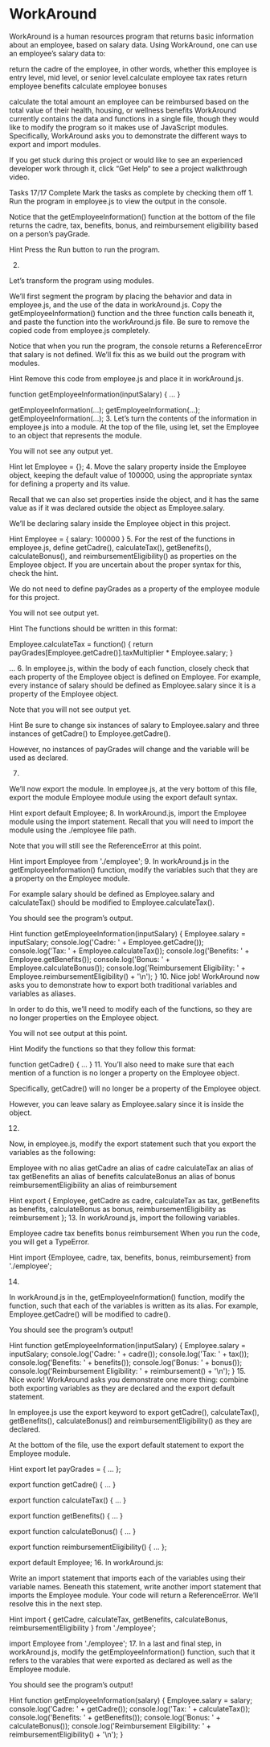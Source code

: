 # WorkAround

WorkAround is a human resources program that returns basic information about an employee, based on salary data. Using WorkAround, one can use an employee’s salary data to:

return the cadre of the employee, in other words, whether this employee is entry level, mid level, or senior level.calculate employee tax rates
return employee benefits
calculate employee bonuses

calculate the total amount an employee can be reimbursed based on the total value of their health, housing, or wellness benefits
WorkAround currently contains the data and functions in a single file, though they would like to modify the program so it makes use of JavaScript modules. Specifically, WorkAround asks you to demonstrate the different ways to export and import modules.

If you get stuck during this project or would like to see an experienced developer work through it, click “Get Help“ to see a project walkthrough video.

Tasks
17/17 Complete
Mark the tasks as complete by checking them off
1.
Run the program in employee.js to view the output in the console.

Notice that the getEmployeeInformation() function at the bottom of the file returns the cadre, tax, benefits, bonus, and reimbursement eligibility based on a person’s payGrade.


Hint
Press the Run button to run the program.

2.
Let’s transform the program using modules.

We’ll first segment the program by placing the behavior and data in employee.js, and the use of the data in workAround.js. Copy the getEmployeeInformation() function and the three function calls beneath it, and paste the function into the workAround.js file. Be sure to remove the copied code from employee.js completely.

Notice that when you run the program, the console returns a ReferenceError that salary is not defined. We’ll fix this as we build out the program with modules.


Hint
Remove this code from employee.js and place it in workAround.js.

function getEmployeeInformation(inputSalary) {
  ...
}
 
getEmployeeInformation(...);
getEmployeeInformation(...);
getEmployeeInformation(...);
3.
Let’s turn the contents of the information in employee.js into a module. At the top of the file, using let, set the Employee to an object that represents the module.

You will not see any output yet.


Hint
let Employee = {};
4.
Move the salary property inside the Employee object, keeping the default value of 100000, using the appropriate syntax for defining a property and its value.

Recall that we can also set properties inside the object, and it has the same value as if it was declared outside the object as Employee.salary.

We’ll be declaring salary inside the Employee object in this project.


Hint
Employee = {
  salary: 100000
}
5.
For the rest of the functions in employee.js, define getCadre(), calculateTax(), getBenefits(), calculateBonus(), and reimbursementEligibility() as properties on the Employee object. If you are uncertain about the proper syntax for this, check the hint.

We do not need to define payGrades as a property of the employee module for this project.

You will not see output yet.


Hint
The functions should be written in this format:

Employee.calculateTax = function() {
  return payGrades[Employee.getCadre()].taxMultiplier * Employee.salary;
}
 
... 
6.
In employee.js, within the body of each function, closely check that each property of the Employee object is defined on Employee. For example, every instance of salary should be defined as Employee.salary since it is a property of the Employee object.

Note that you will not see output yet.


Hint
Be sure to change six instances of salary to Employee.salary and three instances of getCadre() to Employee.getCadre().

However, no instances of payGrades will change and the variable will be used as declared.

7.
We’ll now export the module. In employee.js, at the very bottom of this file, export the module Employee module using the export default syntax.


Hint
export default Employee;
8.
In workAround.js, import the Employee module using the import statement. Recall that you will need to import the module using the ./employee file path.

Note that you will still see the ReferenceError at this point.


Hint
import Employee from './employee';
9.
In workAround.js in the getEmployeeInformation() function, modify the variables such that they are a property on the Employee module.

For example salary should be defined as Employee.salary and calculateTax() should be modified to Employee.calculateTax().

You should see the program’s output.


Hint
function getEmployeeInformation(inputSalary) {
  Employee.salary = inputSalary;
  console.log('Cadre: ' + Employee.getCadre());
  console.log('Tax: ' + Employee.calculateTax());
  console.log('Benefits: ' + Employee.getBenefits());
  console.log('Bonus: ' + Employee.calculateBonus());
  console.log('Reimbursement Eligibility: ' + Employee.reimbursementEligibility() + '\n');
}
10.
Nice job! WorkAround now asks you to demonstrate how to export both traditional variables and variables as aliases.

In order to do this, we’ll need to modify each of the functions, so they are no longer properties on the Employee object.

You will not see output at this point.


Hint
Modify the functions so that they follow this format:

function getCadre() {
...
}
11.
You’ll also need to make sure that each mention of a function is no longer a property on the Employee object.

Specifically, getCadre() will no longer be a property of the Employee object.

However, you can leave salary as Employee.salary since it is inside the object.

12.
Now, in employee.js, modify the export statement such that you export the variables as the following:

Employee with no alias
getCadre an alias of cadre
calculateTax an alias of tax
getBenefits an alias of benefits
calculateBonus an alias of bonus
reimbursementEligibility an alias of reimbursement

Hint
export { Employee, getCadre as cadre, calculateTax as tax, getBenefits as benefits, calculateBonus as bonus, reimbursementEligibility as reimbursement };
13.
In workAround.js, import the following variables.

Employee
cadre
tax
benefits
bonus
reimbursement
When you run the code, you will get a TypeError.


Hint
import {Employee, cadre, tax, benefits, bonus, reimbursement} from './employee';
 
14.
In workAround.js in the, getEmployeeInformation() function, modify the function, such that each of the variables is written as its alias. For example, Employee.getCadre() will be modified to cadre().

You should see the program’s output!


Hint
function getEmployeeInformation(inputSalary) {
  Employee.salary = inputSalary;
  console.log('Cadre: ' + cadre());
  console.log('Tax: ' + tax());
  console.log('Benefits: ' + benefits());
  console.log('Bonus: ' + bonus());
  console.log('Reimbursement Eligibility: ' + reimbursement() + '\n');
}
15.
Nice work! WorkAround asks you demonstrate one more thing: combine both exporting variables as they are declared and the export default statement.

In employee.js use the export keyword to export getCadre(), calculateTax(), getBenefits(), calculateBonus() and reimbursementEligibility() as they are declared.

At the bottom of the file, use the export default statement to export the Employee module.


Hint
export let payGrades = {
...
};
 
export function getCadre() {
...
}
 
export function calculateTax() {
...
}
 
export function getBenefits() {
...
}
 
export function calculateBonus() {
...
}
 
export function reimbursementEligibility() {
...
};
 
export default Employee;
16.
In workAround.js:

Write an import statement that imports each of the variables using their variable names.
Beneath this statement, write another import statement that imports the Employee module.
Your code will return a ReferenceError. We’ll resolve this in the next step.


Hint
import { getCadre, calculateTax, getBenefits, calculateBonus, reimbursementEligibility } from './employee';
 
import Employee from './employee';
17.
In a last and final step, in workAround.js, modify the getEmployeeInformation() function, such that it refers to the varables that were exported as declared as well as the Employee module.

You should see the program’s output!


Hint
function getEmployeeInformation(salary) {
  Employee.salary = salary;
  console.log('Cadre: ' + getCadre());
  console.log('Tax: ' + calculateTax());
  console.log('Benefits: ' + getBenefits());
  console.log('Bonus: ' + calculateBonus());
  console.log('Reimbursement Eligibility: ' + reimbursementEligibility() + '\n');
}
